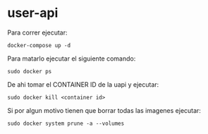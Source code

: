 # user-api

Para correr ejecutar:

```
docker-compose up -d
```
Para matarlo ejecutar el siguiente comando:
```
sudo docker ps
```
De ahi tomar el CONTAINER ID de la uapi y ejecutar:
```
sudo docker kill <container id>
```
Si por algun motivo tienen que borrar todas las imagenes ejecutar:
```
sudo docker system prune -a --volumes
```
